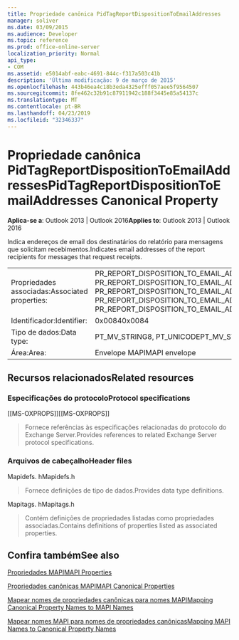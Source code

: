 ```yaml
---
title: Propriedade canônica PidTagReportDispositionToEmailAddresses
manager: soliver
ms.date: 03/09/2015
ms.audience: Developer
ms.topic: reference
ms.prod: office-online-server
localization_priority: Normal
api_type:
- COM
ms.assetid: e5014abf-eabc-4691-844c-f317a503c41b
description: 'Última modificação: 9 de março de 2015'
ms.openlocfilehash: 443b46ea4c18b3eda4325efff057aee5f9564507
ms.sourcegitcommit: 8fe462c32b91c87911942c188f3445e85a54137c
ms.translationtype: MT
ms.contentlocale: pt-BR
ms.lasthandoff: 04/23/2019
ms.locfileid: "32346337"
---
```

# <a name="pidtagreportdispositiontoemailaddresses-canonical-property"></a><span data-ttu-id="b9169-103">Propriedade canônica PidTagReportDispositionToEmailAddresses</span><span class="sxs-lookup"><span data-stu-id="b9169-103">PidTagReportDispositionToEmailAddresses Canonical Property</span></span>

  
  
<span data-ttu-id="b9169-104">**Aplica-se a**: Outlook 2013 | Outlook 2016</span><span class="sxs-lookup"><span data-stu-id="b9169-104">**Applies to**: Outlook 2013 | Outlook 2016</span></span> 
  
<span data-ttu-id="b9169-105">Indica endereços de email dos destinatários do relatório para mensagens que solicitam recebimentos.</span><span class="sxs-lookup"><span data-stu-id="b9169-105">Indicates email addresses of the report recipients for messages that request receipts.</span></span>
  
|||
|:-----|:-----|
|<span data-ttu-id="b9169-106">Propriedades associadas:</span><span class="sxs-lookup"><span data-stu-id="b9169-106">Associated properties:</span></span>  <br/> |<span data-ttu-id="b9169-107">PR_REPORT_DISPOSITION_TO_EMAIL_ADDRESSES, PR_REPORT_DISPOSITION_TO_EMAIL_ADDRESSES_A, PR_REPORT_DISPOSITION_TO_EMAIL_ADDRESSES_W</span><span class="sxs-lookup"><span data-stu-id="b9169-107">PR_REPORT_DISPOSITION_TO_EMAIL_ADDRESSES, PR_REPORT_DISPOSITION_TO_EMAIL_ADDRESSES_A, PR_REPORT_DISPOSITION_TO_EMAIL_ADDRESSES_W</span></span>  <br/> |
|<span data-ttu-id="b9169-108">Identificador:</span><span class="sxs-lookup"><span data-stu-id="b9169-108">Identifier:</span></span>  <br/> |<span data-ttu-id="b9169-109">0x0084</span><span class="sxs-lookup"><span data-stu-id="b9169-109">0x0084</span></span>  <br/> |
|<span data-ttu-id="b9169-110">Tipo de dados:</span><span class="sxs-lookup"><span data-stu-id="b9169-110">Data type:</span></span>  <br/> |<span data-ttu-id="b9169-111">PT_MV_STRING8, PT_UNICODE</span><span class="sxs-lookup"><span data-stu-id="b9169-111">PT_MV_STRING8, PT_UNICODE</span></span>  <br/> |
|<span data-ttu-id="b9169-112">Área:</span><span class="sxs-lookup"><span data-stu-id="b9169-112">Area:</span></span>  <br/> |<span data-ttu-id="b9169-113">Envelope MAPI</span><span class="sxs-lookup"><span data-stu-id="b9169-113">MAPI envelope</span></span>  <br/> |
   
## <a name="related-resources"></a><span data-ttu-id="b9169-114">Recursos relacionados</span><span class="sxs-lookup"><span data-stu-id="b9169-114">Related resources</span></span>

### <a name="protocol-specifications"></a><span data-ttu-id="b9169-115">Especificações do protocolo</span><span class="sxs-lookup"><span data-stu-id="b9169-115">Protocol specifications</span></span>

<span data-ttu-id="b9169-116">[[MS-OXPROPS]]</span><span class="sxs-lookup"><span data-stu-id="b9169-116">[[MS-OXPROPS]]</span></span> 
  
> <span data-ttu-id="b9169-117">Fornece referências às especificações relacionadas do protocolo do Exchange Server.</span><span class="sxs-lookup"><span data-stu-id="b9169-117">Provides references to related Exchange Server protocol specifications.</span></span>
    
### <a name="header-files"></a><span data-ttu-id="b9169-118">Arquivos de cabeçalho</span><span class="sxs-lookup"><span data-stu-id="b9169-118">Header files</span></span>

<span data-ttu-id="b9169-119">Mapidefs. h</span><span class="sxs-lookup"><span data-stu-id="b9169-119">Mapidefs.h</span></span>
  
> <span data-ttu-id="b9169-120">Fornece definições de tipo de dados.</span><span class="sxs-lookup"><span data-stu-id="b9169-120">Provides data type definitions.</span></span>
    
<span data-ttu-id="b9169-121">Mapitags. h</span><span class="sxs-lookup"><span data-stu-id="b9169-121">Mapitags.h</span></span>
  
> <span data-ttu-id="b9169-122">Contém definições de propriedades listadas como propriedades associadas.</span><span class="sxs-lookup"><span data-stu-id="b9169-122">Contains definitions of properties listed as associated properties.</span></span>
    
## <a name="see-also"></a><span data-ttu-id="b9169-123">Confira também</span><span class="sxs-lookup"><span data-stu-id="b9169-123">See also</span></span>



[<span data-ttu-id="b9169-124">Propriedades MAPI</span><span class="sxs-lookup"><span data-stu-id="b9169-124">MAPI Properties</span></span>](mapi-properties.md)
  
[<span data-ttu-id="b9169-125">Propriedades canônicas MAPI</span><span class="sxs-lookup"><span data-stu-id="b9169-125">MAPI Canonical Properties</span></span>](mapi-canonical-properties.md)
  
[<span data-ttu-id="b9169-126">Mapear nomes de propriedades canônicas para nomes MAPI</span><span class="sxs-lookup"><span data-stu-id="b9169-126">Mapping Canonical Property Names to MAPI Names</span></span>](mapping-canonical-property-names-to-mapi-names.md)
  
[<span data-ttu-id="b9169-127">Mapear nomes MAPI para nomes de propriedades canônicas</span><span class="sxs-lookup"><span data-stu-id="b9169-127">Mapping MAPI Names to Canonical Property Names</span></span>](mapping-mapi-names-to-canonical-property-names.md)


